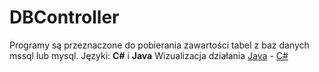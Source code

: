 # DBController
Programy są przeznaczone do pobierania zawartości tabel z baz danych mssql lub mysql.
Języki: **C#** i **Java**
Wizualizacja działania [Java](https://www.youtube.com/watch?v=yrlU95sFOk0&feature=youtu.be) -
                        [C#](https://www.youtube.com/watch?v=pirOpWzBHrQ&feature=youtu.be)
